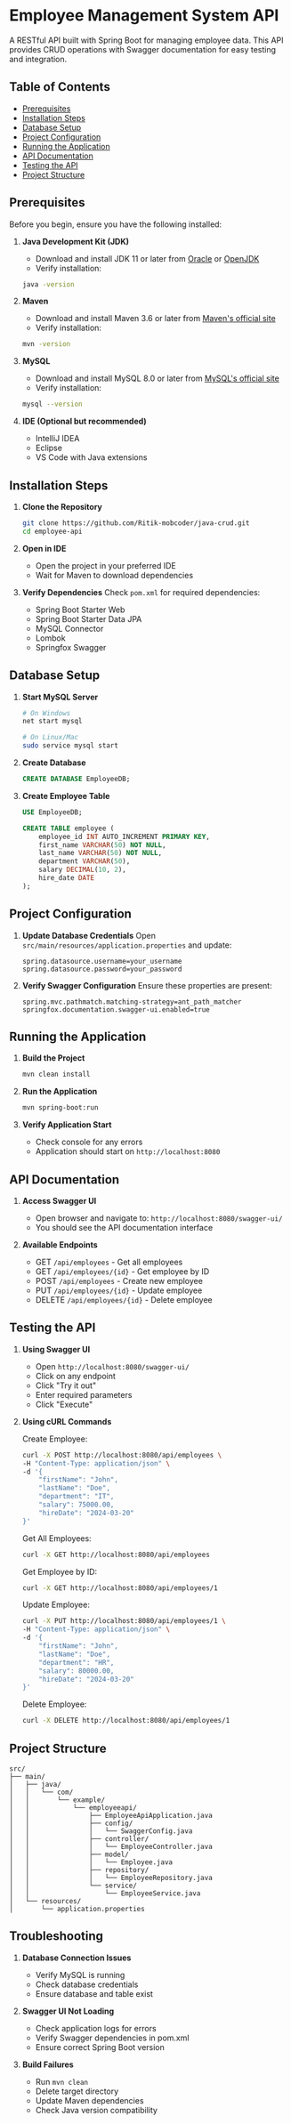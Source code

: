 # Employee Management System API

A RESTful API built with Spring Boot for managing employee data. This API provides CRUD operations with Swagger documentation for easy testing and integration.

## Table of Contents
- [Prerequisites](#prerequisites)
- [Installation Steps](#installation-steps)
- [Database Setup](#database-setup)
- [Project Configuration](#project-configuration)
- [Running the Application](#running-the-application)
- [API Documentation](#api-documentation)
- [Testing the API](#testing-the-api)
- [Project Structure](#project-structure)

## Prerequisites

Before you begin, ensure you have the following installed:

1. **Java Development Kit (JDK)**
   - Download and install JDK 11 or later from [Oracle](https://www.oracle.com/java/technologies/downloads/) or [OpenJDK](https://adoptium.net/)
   - Verify installation:
   ```bash
   java -version
   ```

2. **Maven**
   - Download and install Maven 3.6 or later from [Maven's official site](https://maven.apache.org/download.cgi)
   - Verify installation:
   ```bash
   mvn -version
   ```

3. **MySQL**
   - Download and install MySQL 8.0 or later from [MySQL's official site](https://dev.mysql.com/downloads/mysql/)
   - Verify installation:
   ```bash
   mysql --version
   ```

4. **IDE (Optional but recommended)**
   - IntelliJ IDEA
   - Eclipse
   - VS Code with Java extensions

## Installation Steps

1. **Clone the Repository**
   ```bash
   git clone https://github.com/Ritik-mobcoder/java-crud.git
   cd employee-api
   ```

2. **Open in IDE**
   - Open the project in your preferred IDE
   - Wait for Maven to download dependencies

3. **Verify Dependencies**
   Check `pom.xml` for required dependencies:
   - Spring Boot Starter Web
   - Spring Boot Starter Data JPA
   - MySQL Connector
   - Lombok
   - Springfox Swagger

## Database Setup

1. **Start MySQL Server**
   ```bash
   # On Windows
   net start mysql

   # On Linux/Mac
   sudo service mysql start
   ```

2. **Create Database**
   ```sql
   CREATE DATABASE EmployeeDB;
   ```

3. **Create Employee Table**
   ```sql
   USE EmployeeDB;
   
   CREATE TABLE employee (
       employee_id INT AUTO_INCREMENT PRIMARY KEY,
       first_name VARCHAR(50) NOT NULL,
       last_name VARCHAR(50) NOT NULL,
       department VARCHAR(50),
       salary DECIMAL(10, 2),
       hire_date DATE
   );
   ```

## Project Configuration

1. **Update Database Credentials**
   Open `src/main/resources/application.properties` and update:
   ```properties
   spring.datasource.username=your_username
   spring.datasource.password=your_password
   ```

2. **Verify Swagger Configuration**
   Ensure these properties are present:
   ```properties
   spring.mvc.pathmatch.matching-strategy=ant_path_matcher
   springfox.documentation.swagger-ui.enabled=true
   ```

## Running the Application

1. **Build the Project**
   ```bash
   mvn clean install
   ```

2. **Run the Application**
   ```bash
   mvn spring-boot:run
   ```

3. **Verify Application Start**
   - Check console for any errors
   - Application should start on `http://localhost:8080`

## API Documentation

1. **Access Swagger UI**
   - Open browser and navigate to: `http://localhost:8080/swagger-ui/`
   - You should see the API documentation interface

2. **Available Endpoints**
   - GET `/api/employees` - Get all employees
   - GET `/api/employees/{id}` - Get employee by ID
   - POST `/api/employees` - Create new employee
   - PUT `/api/employees/{id}` - Update employee
   - DELETE `/api/employees/{id}` - Delete employee

## Testing the API

1. **Using Swagger UI**
   - Open `http://localhost:8080/swagger-ui/`
   - Click on any endpoint
   - Click "Try it out"
   - Enter required parameters
   - Click "Execute"

2. **Using cURL Commands**

   Create Employee:
   ```bash
   curl -X POST http://localhost:8080/api/employees \
   -H "Content-Type: application/json" \
   -d '{
       "firstName": "John",
       "lastName": "Doe",
       "department": "IT",
       "salary": 75000.00,
       "hireDate": "2024-03-20"
   }'
   ```

   Get All Employees:
   ```bash
   curl -X GET http://localhost:8080/api/employees
   ```

   Get Employee by ID:
   ```bash
   curl -X GET http://localhost:8080/api/employees/1
   ```

   Update Employee:
   ```bash
   curl -X PUT http://localhost:8080/api/employees/1 \
   -H "Content-Type: application/json" \
   -d '{
       "firstName": "John",
       "lastName": "Doe",
       "department": "HR",
       "salary": 80000.00,
       "hireDate": "2024-03-20"
   }'
   ```

   Delete Employee:
   ```bash
   curl -X DELETE http://localhost:8080/api/employees/1
   ```

## Project Structure

```
src/
├── main/
│   ├── java/
│   │   └── com/
│   │       └── example/
│   │           └── employeeapi/
│   │               ├── EmployeeApiApplication.java
│   │               ├── config/
│   │               │   └── SwaggerConfig.java
│   │               ├── controller/
│   │               │   └── EmployeeController.java
│   │               ├── model/
│   │               │   └── Employee.java
│   │               ├── repository/
│   │               │   └── EmployeeRepository.java
│   │               └── service/
│   │                   └── EmployeeService.java
│   └── resources/
│       └── application.properties
```

## Troubleshooting

1. **Database Connection Issues**
   - Verify MySQL is running
   - Check database credentials
   - Ensure database and table exist

2. **Swagger UI Not Loading**
   - Check application logs for errors
   - Verify Swagger dependencies in pom.xml
   - Ensure correct Spring Boot version

3. **Build Failures**
   - Run `mvn clean`
   - Delete target directory
   - Update Maven dependencies
   - Check Java version compatibility


